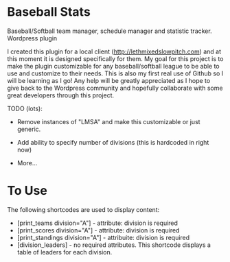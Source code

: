 Baseball Stats
==============

Baseball/Softball team manager, schedule manager and statistic tracker. Wordpress plugin

I created this plugin for a local client (http://lethmixedslowpitch.com) and at this moment it is designed specifically for them. My goal for this project is to make the plugin customizable for any baseball/softball league to be able to use and customize to their needs. This is also my first real use of Github so I will be learning as I go! Any help will be greatly appreciated as I hope to give back to the Wordpress community and hopefully collaborate with some great developers through this project.

TODO (lots):

* Remove instances of "LMSA" and make this customizable or just generic.
* Add ability to specify number of divisions (this is hardcoded in right now)

* More...

To Use
======

The following shortcodes are used to display content:

* [print_teams division="A"] - attribute: division is required
* [print_scores division="A"] - attribute: division is required
* [print_standings division="A"] - attribuite: division is required
* [division_leaders] - no required attributes. This shortcode displays a table of leaders for each division.